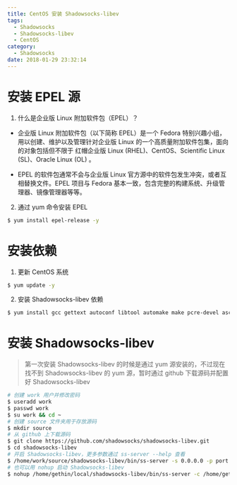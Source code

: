 ```yaml
---
title: CentOS 安装 Shadowsocks-libev
tags:
  - Shadowsocks
  - Shadowsocks-libev
  - CentOS
category:
  - Shadowsocks
date: 2018-01-29 23:32:14
---
```



# 安装 EPEL 源

1. 什么是企业版 Linux 附加软件包（EPEL）？
- 企业版 Linux 附加软件包（以下简称 EPEL）是一个 Fedora 特别兴趣小组，用以创建、维护以及管理针对企业版 Linux 的一个高质量附加软件包集，面向的对象包括但不限于 红帽企业版 Linux (RHEL)、CentOS、Scientific Linux (SL)、Oracle Linux (OL) 。

- EPEL 的软件包通常不会与企业版 Linux 官方源中的软件包发生冲突，或者互相替换文件。EPEL 项目与 Fedora 基本一致，包含完整的构建系统、升级管理器、镜像管理器等等。

2. 通过 yum 命令安装 EPEL

```bash
$ yum install epel-release -y
```

# 安装依赖

1. 更新 CentOS 系统

```bash
$ yum update -y
```

2. 安装 Shadowsocks-libev 依赖

```bash
$ yum install gcc gettext autoconf libtool automake make pcre-devel asciidoc xmlto c-ares-devel libev-devel libsodium-devel mbedtls-devel -y
```

# 安装 Shadowsocks-libev

> 第一次安装 Shadowsocks-libev 的时候是通过 yum 源安装的，不过现在找不到 Shadowsocks-libev 的 yum 源，暂时通过 github 下载源码并配置好 Shadowsocks-libev

```bash
# 创建 work 用户并修改密码
$ useradd work
$ passwd work
$ su work && cd ~
# 创建 source 文件夹用于存放源码
$ mkdir source
# 从 github 上下载源码
$ git clone https://github.com/shadowsocks/shadowsocks-libev.git
$ cd shadowsocks-libev
# 开启 Shadowsocks-libev，更多参数通过 ss-server --help 查看
$ /home/work/source/shadowsocks-libev/bin/ss-server -s 0.0.0.0 -p port -k password -m method -u &
# 也可以用 nohup 启动 Shadowsocks-libev
$ nohup /home/gethin/local/shadowsocks-libev/bin/ss-server -c /home/gethin/local/shadowsocks-libev/etc/shadowsocks-libev.json < /dev/null >> /home/gethin/local/shadowsocks-libev/logs/shadowsocks-libev.log 2>&1 &
```
